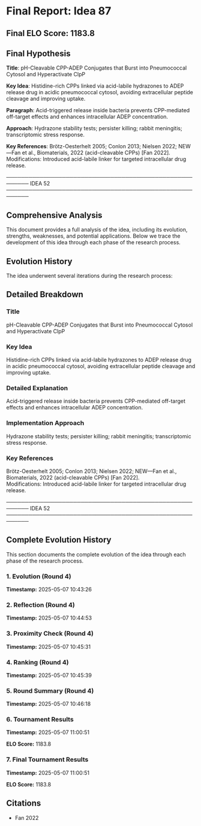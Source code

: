 # Final Report: Idea 87

## Final ELO Score: 1183.8

## Final Hypothesis

**Title**: pH-Cleavable CPP-ADEP Conjugates that Burst into Pneumococcal Cytosol and Hyperactivate ClpP

**Key Idea**: Histidine-rich CPPs linked via acid-labile hydrazones to ADEP release drug in acidic pneumococcal cytosol, avoiding extracellular peptide cleavage and improving uptake.

**Paragraph**: Acid-triggered release inside bacteria prevents CPP-mediated off-target effects and enhances intracellular ADEP concentration.

**Approach**: Hydrazone stability tests; persister killing; rabbit meningitis; transcriptomic stress response.

**Key References**: Brötz-Oesterhelt 2005; Conlon 2013; Nielsen 2022; NEW—Fan et al., Biomaterials, 2022 (acid-cleavable CPPs) [Fan 2022].  
Modifications: Introduced acid-labile linker for targeted intracellular drug release.

────────────────────────────────────────────────────────
IDEA 52  
────────────────────────────────────────────────────────

## Comprehensive Analysis

This document provides a full analysis of the idea, including its evolution, strengths, weaknesses, and potential applications. Below we trace the development of this idea through each phase of the research process.

## Evolution History

The idea underwent several iterations during the research process:

## Detailed Breakdown

### Title

pH-Cleavable CPP-ADEP Conjugates that Burst into Pneumococcal Cytosol and Hyperactivate ClpP

### Key Idea

Histidine-rich CPPs linked via acid-labile hydrazones to ADEP release drug in acidic pneumococcal cytosol, avoiding extracellular peptide cleavage and improving uptake.

### Detailed Explanation

Acid-triggered release inside bacteria prevents CPP-mediated off-target effects and enhances intracellular ADEP concentration.

### Implementation Approach

Hydrazone stability tests; persister killing; rabbit meningitis; transcriptomic stress response.

### Key References

Brötz-Oesterhelt 2005; Conlon 2013; Nielsen 2022; NEW—Fan et al., Biomaterials, 2022 (acid-cleavable CPPs) [Fan 2022].  
Modifications: Introduced acid-labile linker for targeted intracellular drug release.

────────────────────────────────────────────────────────
IDEA 52  
────────────────────────────────────────────────────────

## Complete Evolution History

This section documents the complete evolution of the idea through each phase of the research process.

### 1. Evolution (Round 4)
**Timestamp:** 2025-05-07 10:43:26



### 2. Reflection (Round 4)
**Timestamp:** 2025-05-07 10:44:53



### 3. Proximity Check (Round 4)
**Timestamp:** 2025-05-07 10:45:31



### 4. Ranking (Round 4)
**Timestamp:** 2025-05-07 10:45:39



### 5. Round Summary (Round 4)
**Timestamp:** 2025-05-07 10:46:18



### 6. Tournament Results
**Timestamp:** 2025-05-07 11:00:51

**ELO Score:** 1183.8



### 7. Final Tournament Results
**Timestamp:** 2025-05-07 11:00:51

**ELO Score:** 1183.8



## Citations

- Fan 2022
